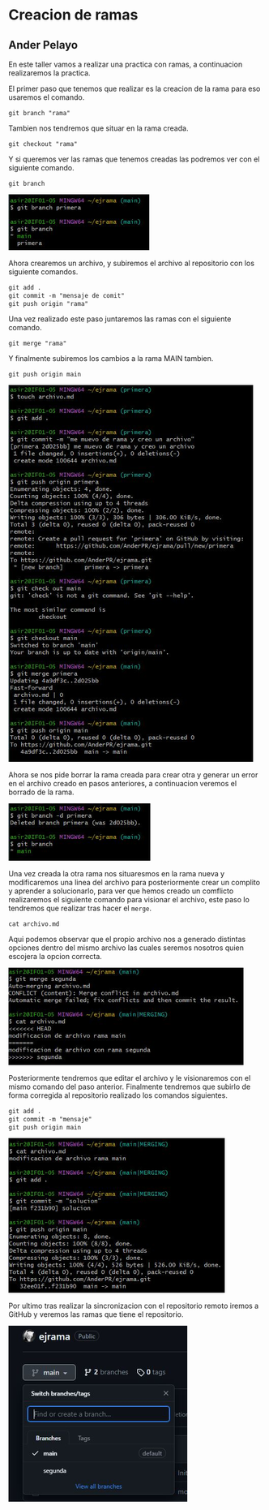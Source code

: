 # Creacion de ramas

## Ander Pelayo

En este taller vamos a realizar una practica con ramas, a continuacion realizaremos la practica.   

El primer paso que tenemos que realizar es la creacion de la rama para eso usaremos el comando.   

    git branch "rama"

Tambien nos tendremos que situar en la rama creada. 

    git checkout "rama"

Y si queremos ver las ramas que tenemos creadas las podremos ver con el siguiente comando.   

    git branch

![Imagen de creacion y vision de ramas](img/ejrama1.JPG)

Ahora crearemos un archivo, y subiremos el archivo al repositorio con los siguiente comandos.      

    git add .
    git commit -m "mensaje de comit"
    git push origin "rama"

Una vez realizado este paso juntaremos las ramas con el siguiente comando.   

    git merge "rama"

Y finalmente subiremos los cambios a la rama MAIN tambien.  

    git push origin main

![Creacion de archivo y merge](img/ejrama2.JPG)

Ahora se nos pide borrar la rama creada para crear otra y generar un error en el archivo creado en pasos anteriores, a continuacion veremos el borrado de la rama.   

![Borrado de rama](img/ejrama3.JPG)

Una vez creada la otra rama nos situaresmos en la rama nueva y modificaremos una linea del archivo para posteriormente crear un complito y aprender a solucionarlo, para ver que hemos creado un comflicto realizaremos el siguiente comando para visionar el archivo, este paso lo tendremos que realizar tras hacer el `merge`.  

    cat archivo.md

Aqui podemos observar que el propio archivo nos a generado distintas opciones dentro del mismo archivo las cuales seremos nosotros quien escojera la opcion correcta.

![Creacion de error](img/ejrama4.JPG)   

Posteriormente tendremos que editar el archivo y le visionaremos con el mismo comando del paso anterior. Finalmente tendremos que subirlo de forma corregida al repositorio realizado los comandos siguientes.   

    git add .
    git commit -m "mensaje"
    git push origin main


![Solucion de error y subidad de archivo](img/ejrama5.JPG)   

Por ultimo tras realizar la sincronizacion con el repositorio remoto iremos a GitHub y veremos las ramas que tiene el repositorio.

![Ramas de directorio](img/ejrama6.JPG)